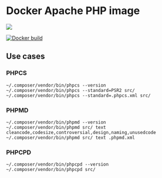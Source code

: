 # Docker Apache PHP image

[![](https://images.microbadger.com/badges/image/jeremycurny/ci-php.svg)](http://microbadger.com/images/jeremycurny/ci-php)

[![Docker build](http://dockeri.co/image/jeremycurny/ci-php)](https://hub.docker.com/r/jeremycurny/ci-php/)

## Use cases

### PHPCS

```
~/.composer/vendor/bin/phpcs --version
~/.composer/vendor/bin/phpcs --standard=PSR2 src/
~/.composer/vendor/bin/phpcs --standard=.phpcs.xml src/
```

### PHPMD

```
~/.composer/vendor/bin/phpmd --version
~/.composer/vendor/bin/phpmd src/ text cleancode,codesize,controversial,design,naming,unusedcode
~/.composer/vendor/bin/phpmd src/ text .phpmd.xml
```

### PHPCPD

```
~/.composer/vendor/bin/phpcpd --version
~/.composer/vendor/bin/phpcpd src/
```
